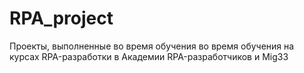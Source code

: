 # RPA_project
Проекты, выполненные во время обучения во время обучения на курсах RPA-разработки в Академии RPA-разработчиков и Mig33
